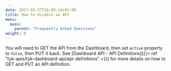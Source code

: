 ```yaml
---
date: 2017-03-27T16:09:14+01:00
title: How to disable an API
menu:
  main:
    parent: "Frequently Asked Questions"
weight: 0 
---
```


You will need to GET the API from the Dashboard, then set `active` property to `false`, then PUT it back.
See [Dashboard API - API Definitions]({{< ref "tyk-apis/tyk-dashboard-api/api-definitions" >}}) for more details on how to GET and PUT an API definition.